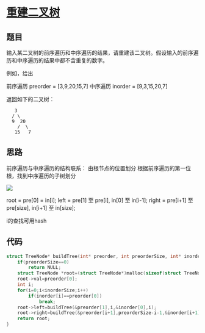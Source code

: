 # [重建二叉树](https://leetcode-cn.com/problems/zhong-jian-er-cha-shu-lcof/)

## 题目

输入某二叉树的前序遍历和中序遍历的结果，请重建该二叉树。假设输入的前序遍历和中序遍历的结果中都不含重复的数字。

例如，给出

前序遍历 preorder = [3,9,20,15,7]
中序遍历 inorder = [9,3,15,20,7]

返回如下的二叉树：

       3
      / \
      9  20
        /  \
       15   7
 ## 思路

前序遍历与中序遍历的结构联系：
由根节点的位置划分
根据前序遍历的第一位根，找到中序遍历的子树划分

![](https://pic.leetcode-cn.com/5eabeae3bd42d4c00c50e3ac43f84c701cf7f030918f152f1b7f9aff544ec0ff-image.png)

root = pre[0] = in[i];
left = pre[1] 至 pre[i], in[0] 至 in[i-1];
right = pre[i+1] 至 pre[size], in[i+1] 至 in[size];

i的查找可用hash

## 代码

```C
struct TreeNode* buildTree(int* preorder, int preorderSize, int* inorder, int inorderSize){
    if(preorderSize==0)
        return NULL;
    struct TreeNode *root=(struct TreeNode*)malloc(sizeof(struct TreeNode));
    root->val=preorder[0];
    int i;
    for(i=0;i<inorderSize;i++)
        if(inorder[i]==preorder[0])
            break;
    root->left=buildTree(&preorder[1],i,&inorder[0],i);
    root->right=buildTree(&preorder[i+1],preorderSize-i-1,&inorder[i+1],preorderSize-i-1);
    return root;
}
```

